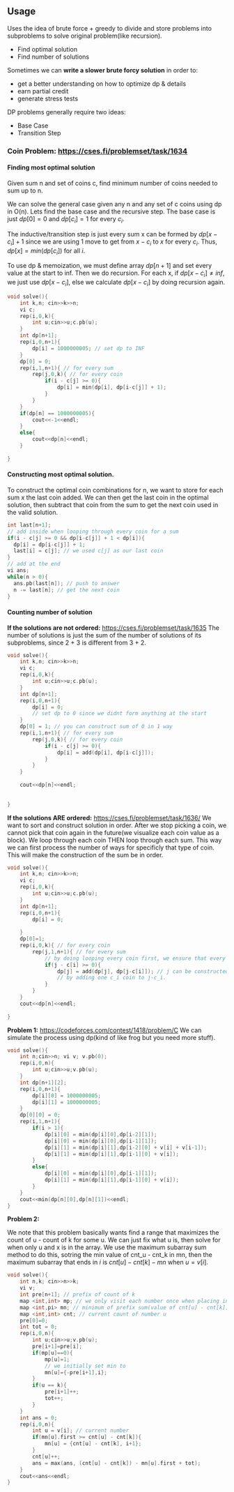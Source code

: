 ## Usage
Uses the idea of brute force + greedy to divide and store problems into subproblems to solve original problem(like recursion).
- Find optimal solution
- Find number of solutions

Sometimes we can **write a slower brute forcy solution** in order to:
- get a better understanding on how to optimize dp & details
- earn partial credit
- generate stress tests

DP problems generally require two ideas:
- Base Case
- Transition Step

### Coin Problem: https://cses.fi/problemset/task/1634
#### Finding most optimal solution
Given sum n and set of coins c, find minimum number of coins needed to sum up to n.

We can solve the general case given any n and any set of c coins using dp in O(n). Lets find the base case and the recursive step. The base case is just $dp[0] = 0$ and $dp[c_i] = 1$ for every $c_i$. 

The inductive/transition step is just every sum x can be formed by $dp[x - c_i] + 1$ since we are using 1 move to get from $x-c_i$ to $x$ for every $c_i$. Thus, $dp[x] = min(dp[c_i])$ for all $i$. 

To use dp & memoization, we must define array $dp[n+1]$ and set every value at the start to inf. Then we do recursion. For each x, if $dp[x-c_i] \neq inf$, we just use $dp[x-c_i]$, else we calculate $dp[x-c_i]$ by doing recursion again.
```cpp
void solve(){
    int k,n; cin>>k>>n;
    vi c;
    rep(i,0,k){
        int u;cin>>u;c.pb(u);
    }
    int dp[n+1];
    rep(i,0,n+1){
        dp[i] = 1000000005; // set dp to INF
    }
    dp[0] = 0;
    rep(i,1,n+1){ // for every sum
        rep(j,0,k){ // for every coin
            if(i - c[j] >= 0){
                dp[i] = min(dp[i], dp[i-c[j]] + 1);
            }
        }
    }
    if(dp[n] == 1000000005){
        cout<<-1<<endl;
    }
    else{
        cout<<dp[n]<<endl;
    }
       
}

```
#### Constructing most optimal solution. 
To construct the optimal coin combinations for n, we want to store for each sum $x$ the last coin added. We can then get the last coin in the optimal solution, then subtract that coin from the sum to get the next coin used in the valid solution. 
```cpp
int last[n+1];
// add inside when looping through every coin for a sum
if(i - c[j] >= 0 && dp[i-c[j]] + 1 < dp[i]){
  dp[i] = dp[i-c[j]] + 1;
  last[i] = c[j]; // we used c[j] as our last coin
}
// add at the end
vi ans;
while(n > 0){
  ans.pb(last[n]); // push to answer
  n -= last[n]; // get the next coin
}
```
#### Counting number of solution
**If the solutions are not ordered:** https://cses.fi/problemset/task/1635
The number of solutions is just the sum of the number of solutions of its subproblems, since 2 + 3 is different from 3 + 2.
```cpp
void solve(){
    int k,n; cin>>k>>n;
    vi c;
    rep(i,0,k){
        int u;cin>>u;c.pb(u);
    }
    int dp[n+1];
    rep(i,0,n+1){
        dp[i] = 0; 
        // set dp to 0 since we didnt form anything at the start
    }
    dp[0] = 1; // you can construct sum of 0 in 1 way
    rep(i,1,n+1){ // for every sum
        rep(j,0,k){ // for every coin
            if(i - c[j] >= 0){
                dp[i] = add(dp[i], dp[i-c[j]]);
            }
        }
    }
   
    cout<<dp[n]<<endl;
    
       
}
```
**If the solutions ARE ordered:** https://cses.fi/problemset/task/1636/
We want to sort and construct solution in order. After we stop picking a coin, we cannot pick that coin again in the future(we visualize each coin value as a block). We loop through each coin THEN loop through each sum. This way we can first process the number of ways for specificly that type of coin. This will make the construction of the sum be in order.
```cpp
void solve(){
    int k,n; cin>>k>>n;
    vi c;
    rep(i,0,k){
        int u;cin>>u;c.pb(u);
    }
    int dp[n+1];
    rep(i,0,n+1){
        dp[i] = 0;
        
    }
    dp[0]=1;
    rep(i,0,k){ // for every coin
        rep(j,1,n+1){ // for every sum
            // by doing looping every coin first, we ensure that every coin stays together in one block when constructing sum
            if(j - c[i] >= 0){
                dp[j] = add(dp[j], dp[j-c[i]]); // j can be constructed using all previous coins c_0...c_i
                // by adding one c_i coin to j-c_i.
            }
        }
    }
    cout<<dp[n]<<endl;
       
}
```
**Problem 1:** https://codeforces.com/contest/1418/problem/C 
We can simulate the process using dp(kind of like frog but you need more stuff). 
```cpp
void solve(){
    int n;cin>>n; vi v; v.pb(0);
    rep(i,0,n){
        int u;cin>>u;v.pb(u);
    }
    int dp[n+1][2];
    rep(i,0,n+1){
        dp[i][0] = 1000000005;
        dp[i][1] = 1000000005;
    }
    dp[0][0] = 0;
    rep(i,1,n+1){
        if(i > 1){
            dp[i][0] = min(dp[i][0],dp[i-2][1]);
            dp[i][0] = min(dp[i][0],dp[i-1][1]);
            dp[i][1] = min(dp[i][1],dp[i-2][0] + v[i] + v[i-1]);   
            dp[i][1] = min(dp[i][1],dp[i-1][0] + v[i]);   
        }
        else{
            dp[i][0] = min(dp[i][0],dp[i-1][1]);
            dp[i][1] = min(dp[i][1],dp[i-1][0] + v[i]);   
        }
    }
    cout<<min(dp[n][0],dp[n][1])<<endl;
}
```

**Problem 2:**

We note that this problem basically wants find a range that maximizes the count of u - count of k for some u. We can just fix what u is, then solve for when only u and x is in the array. We use the maximum subarray sum method to do this, sotring the min value of cnt_u - cnt_k in mn, then the maximum subarray that ends in $i$ is $cnt[u] - cnt[k] - mn$ when $u = v[i].$
```cpp
void solve(){
    int n,k; cin>>n>>k;
    vi v; 
    int pre[n+1]; // prefix of count of k
    map <int,int> mp; // we only visit each number once when placing initial mn
    map <int,pi> mn; // minimum of prefix sum(value of cnt[u] - cnt[k])
    map <int,int> cnt; // current count of number u
    pre[0]=0;
    int tot = 0;
    rep(i,0,n){
        int u;cin>>u;v.pb(u);
        pre[i+1]=pre[i];
        if(mp[u]==0){
            mp[u]=1;
            // we initially set min to 
            mn[u]={-pre[i+1],i};
        }
        if(u == k){
            pre[i+1]++;
            tot++;
        }
    }
    int ans = 0;
    rep(i,0,n){
        int u = v[i]; // current number
        if(mn[u].first >= cnt[u] - cnt[k]){
            mn[u] = {cnt[u] - cnt[k], i+1};
        }
        cnt[u]++;        
        ans = max(ans, (cnt[u] - cnt[k]) - mn[u].first + tot);
    }
    cout<<ans<<endl;
}

```
